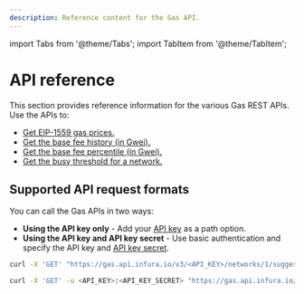 ```yaml
---
description: Reference content for the Gas API.
---
```


import Tabs from '@theme/Tabs';
import TabItem from '@theme/TabItem';

# API reference

This section provides reference information for the various Gas REST APIs.
Use the APIs to:

- [Get EIP-1559 gas prices.](./gasprices-type2.md)
- [Get the base fee history (in Gwei).](./basefeehistory.md)
- [Get the base fee percentile (in Gwei).](./basefeepercentile.md)
- [Get the busy threshold for a network.](./busythreshold.md)

## Supported API request formats

You can call the Gas APIs in two ways:

- **Using the API key only** - Add your [API key](https://docs.infura.io/dashboard/secure-an-api/api-key)
    as a path option.
- **Using the API key and API key secret** - Use basic authentication and specify the API key
    and [API key secret](https://docs.infura.io/networks/ethereum/how-to/secure-a-project/project-secret).

<Tabs>
  <TabItem value="API key only" label="Use an API key only" default>

```bash
curl -X 'GET' "https://gas.api.infura.io/v3/<API_KEY>/networks/1/suggestedGasFees"
```

  </TabItem>
  <TabItem value="API key and API key secret" label="Use an API key and API key secret" >

  ```bash
curl -X 'GET' -u <API_KEY>:<API_KEY_SECRET> "https://gas.api.infura.io/networks/1/suggestedGasFees"
```
 
  </TabItem>
</Tabs>
